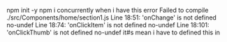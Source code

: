 npm init -y
npm i concurrently
when i have this error 
Failed to compile
./src/Components/home/section1.js
  Line 18:51:   'onChange' is not defined      no-undef
  Line 18:74:   'onClickItem' is not defined   no-undef
  Line 18:101:  'onClickThumb' is not defined  no-undef
it#s mean i have to defined this in 